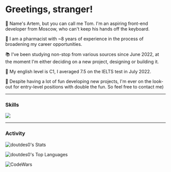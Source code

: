 # Greetings, stranger!

👋 Name's Artem, but you can call me Tom. I'm an aspiring front-end developer from Moscow, who can't keep his hands off the keyboard.

🏢 I am a pharmacist with ~8 years of experience in the process of broadening my career opportunities.

📚 I've been studying non-stop from various sources since June 2022, at the moment I'm either deciding on a new project, designing or building it.

💬 My english level is C1, I averaged 7.5 on the IELTS test in July 2022.

🎯 Despite having a lot of fun developing new projects, I'm ever on the look-out for entry-level positions with double the fun. So feel free to contact me)
<hr>
<h3>Skills</h3>
<p>
  <a href="https://skillicons.dev">
    <img src="https://skillicons.dev/icons?i=react,js,ts,jest,redux,html,css,git,webpack,nodejs,bootstrap&perline=10" />
  </a>
</p>
<hr>
<h3>Activity</h3>

![doutdes0's Stats](https://github-readme-stats.vercel.app/api?username=doutdes0&theme=vue-dark&show_icons=true&hide_border=true&count_private=true)

![doutdes0's Top Languages](https://github-readme-stats.vercel.app/api/top-langs/?username=doutdes0&theme=vue-dark&show_icons=true&hide_border=true&layout=compact)

![CodeWars](https://www.codewars.com/users/doutdes0/badges/large)
